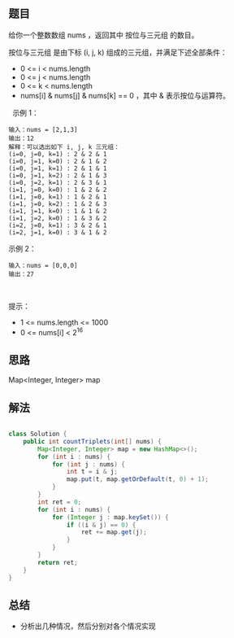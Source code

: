 

## 题目

给你一个整数数组 nums ，返回其中 按位与三元组 的数目。

按位与三元组 是由下标 (i, j, k) 组成的三元组，并满足下述全部条件：

- 0 <= i < nums.length
- 0 <= j < nums.length
- 0 <= k < nums.length
- nums[i] & nums[j] & nums[k] == 0 ，其中 & 表示按位与运算符。

 
示例 1：

    输入：nums = [2,1,3]
    输出：12
    解释：可以选出如下 i, j, k 三元组：
    (i=0, j=0, k=1) : 2 & 2 & 1
    (i=0, j=1, k=0) : 2 & 1 & 2
    (i=0, j=1, k=1) : 2 & 1 & 1
    (i=0, j=1, k=2) : 2 & 1 & 3
    (i=0, j=2, k=1) : 2 & 3 & 1
    (i=1, j=0, k=0) : 1 & 2 & 2
    (i=1, j=0, k=1) : 1 & 2 & 1
    (i=1, j=0, k=2) : 1 & 2 & 3
    (i=1, j=1, k=0) : 1 & 1 & 2
    (i=1, j=2, k=0) : 1 & 3 & 2
    (i=2, j=0, k=1) : 3 & 2 & 1
    (i=2, j=1, k=0) : 3 & 1 & 2
示例 2：

    输入：nums = [0,0,0]
    输出：27
 

提示：

- 1 <= nums.length <= 1000
- 0 <= nums[i] < 2<sup>16</sup>


## 思路

Map<Integer, Integer> map

## 解法
```java

class Solution {
    public int countTriplets(int[] nums) {
        Map<Integer, Integer> map = new HashMap<>();
        for (int i : nums) {
            for (int j : nums) {
                int t = i & j;
                map.put(t, map.getOrDefault(t, 0) + 1);
            }
        }
        int ret = 0;
        for (int i : nums) {
            for (Integer j : map.keySet()) {
                if ((i & j) == 0) {
                    ret += map.get(j);
                }
            }
        }
        return ret;
    }
}
```

## 总结

- 分析出几种情况，然后分别对各个情况实现 

